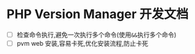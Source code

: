 # PHP Version Manager 开发文档

- [ ] 检查命令执行,避免一次执行多个命令(使用`&&`执行多个命令) 
- [ ] pvm web 安装,容易卡死,优化安装流程,防止卡死